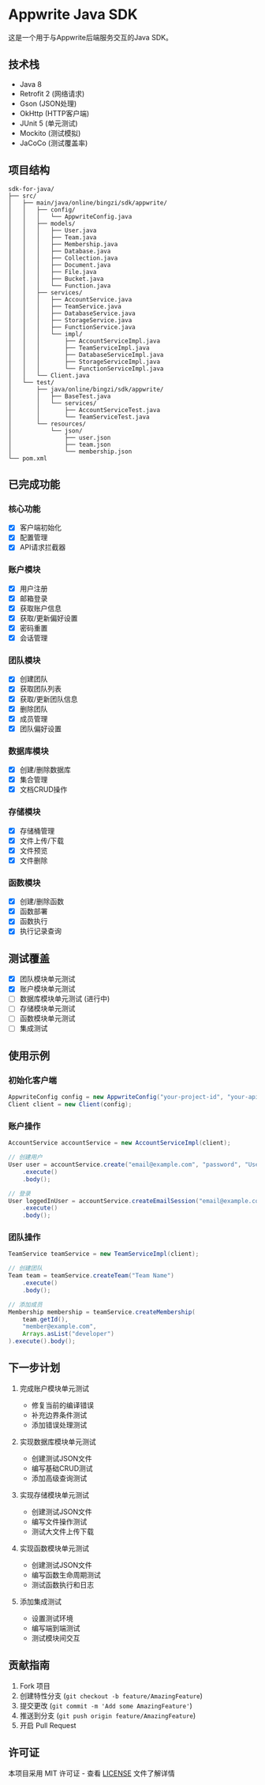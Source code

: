 # Appwrite Java SDK

这是一个用于与Appwrite后端服务交互的Java SDK。

## 技术栈

- Java 8
- Retrofit 2 (网络请求)
- Gson (JSON处理)
- OkHttp (HTTP客户端)
- JUnit 5 (单元测试)
- Mockito (测试模拟)
- JaCoCo (测试覆盖率)

## 项目结构

```
sdk-for-java/
├── src/
│   ├── main/java/online/bingzi/sdk/appwrite/
│   │   ├── config/
│   │   │   └── AppwriteConfig.java
│   │   ├── models/
│   │   │   ├── User.java
│   │   │   ├── Team.java
│   │   │   ├── Membership.java
│   │   │   ├── Database.java
│   │   │   ├── Collection.java
│   │   │   ├── Document.java
│   │   │   ├── File.java
│   │   │   ├── Bucket.java
│   │   │   └── Function.java
│   │   ├── services/
│   │   │   ├── AccountService.java
│   │   │   ├── TeamService.java
│   │   │   ├── DatabaseService.java
│   │   │   ├── StorageService.java
│   │   │   ├── FunctionService.java
│   │   │   └── impl/
│   │   │       ├── AccountServiceImpl.java
│   │   │       ├── TeamServiceImpl.java
│   │   │       ├── DatabaseServiceImpl.java
│   │   │       ├── StorageServiceImpl.java
│   │   │       └── FunctionServiceImpl.java
│   │   └── Client.java
│   └── test/
│       ├── java/online/bingzi/sdk/appwrite/
│       │   ├── BaseTest.java
│       │   └── services/
│       │       ├── AccountServiceTest.java
│       │       └── TeamServiceTest.java
│       └── resources/
│           └── json/
│               ├── user.json
│               ├── team.json
│               └── membership.json
└── pom.xml
```

## 已完成功能

### 核心功能
- [x] 客户端初始化
- [x] 配置管理
- [x] API请求拦截器

### 账户模块
- [x] 用户注册
- [x] 邮箱登录
- [x] 获取账户信息
- [x] 获取/更新偏好设置
- [x] 密码重置
- [x] 会话管理

### 团队模块
- [x] 创建团队
- [x] 获取团队列表
- [x] 获取/更新团队信息
- [x] 删除团队
- [x] 成员管理
- [x] 团队偏好设置

### 数据库模块
- [x] 创建/删除数据库
- [x] 集合管理
- [x] 文档CRUD操作

### 存储模块
- [x] 存储桶管理
- [x] 文件上传/下载
- [x] 文件预览
- [x] 文件删除

### 函数模块
- [x] 创建/删除函数
- [x] 函数部署
- [x] 函数执行
- [x] 执行记录查询

## 测试覆盖
- [x] 团队模块单元测试
- [x] 账户模块单元测试
- [ ] 数据库模块单元测试 (进行中)
- [ ] 存储模块单元测试
- [ ] 函数模块单元测试
- [ ] 集成测试

## 使用示例

### 初始化客户端
```java
AppwriteConfig config = new AppwriteConfig("your-project-id", "your-api-key");
Client client = new Client(config);
```

### 账户操作
```java
AccountService accountService = new AccountServiceImpl(client);

// 创建用户
User user = accountService.create("email@example.com", "password", "User Name")
    .execute()
    .body();

// 登录
User loggedInUser = accountService.createEmailSession("email@example.com", "password")
    .execute()
    .body();
```

### 团队操作
```java
TeamService teamService = new TeamServiceImpl(client);

// 创建团队
Team team = teamService.createTeam("Team Name")
    .execute()
    .body();

// 添加成员
Membership membership = teamService.createMembership(
    team.getId(),
    "member@example.com",
    Arrays.asList("developer")
).execute().body();
```

## 下一步计划

1. 完成账户模块单元测试
   - 修复当前的编译错误
   - 补充边界条件测试
   - 添加错误处理测试

2. 实现数据库模块单元测试
   - 创建测试JSON文件
   - 编写基础CRUD测试
   - 添加高级查询测试

3. 实现存储模块单元测试
   - 创建测试JSON文件
   - 编写文件操作测试
   - 测试大文件上传下载

4. 实现函数模块单元测试
   - 创建测试JSON文件
   - 编写函数生命周期测试
   - 测试函数执行和日志

5. 添加集成测试
   - 设置测试环境
   - 编写端到端测试
   - 测试模块间交互

## 贡献指南

1. Fork 项目
2. 创建特性分支 (`git checkout -b feature/AmazingFeature`)
3. 提交更改 (`git commit -m 'Add some AmazingFeature'`)
4. 推送到分支 (`git push origin feature/AmazingFeature`)
5. 开启 Pull Request

## 许可证

本项目采用 MIT 许可证 - 查看 [LICENSE](LICENSE) 文件了解详情 